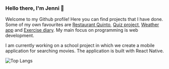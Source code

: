 ### Hello there, I'm Jenni 👋
Welcome to my Github profile! Here you can find projects that I have done. Some of my own favourites are [Restaurant Quinto](https://github.com/JenniLehtonen/Restaurant-Quinto/), [Quiz project](https://github.com/JenniLehtonen/Quiz-project/), [Weather app](https://github.com/JenniLehtonen/Weather-app) and [Exercise diary](https://github.com/JenniLehtonen/Exercise-diary). My main focus on programming is web development.

I am currently working on a school project in which we create a mobile application for searching movies. The application is built with React Native.

![Top Langs](https://github-readme-stats.vercel.app/api/top-langs/?username=JenniLehtonen)
<!--
**JenniLehtonen/JenniLehtonen** is a ✨ _special_ ✨ repository because its `README.md` (this file) appears on your GitHub profile.

Here are some ideas to get you started:

- 🔭 I’m currently working on ...
- 🌱 I’m currently learning ...
- 👯 I’m looking to collaborate on ...
- 🤔 I’m looking for help with ...
- 💬 Ask me about ...
- 📫 How to reach me: ...
- 😄 Pronouns: ...
- ⚡ Fun fact: ...
-->
